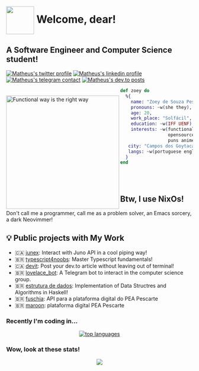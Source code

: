 # <img align="center" src="./assets/eevee.png" height="75px" /> Welcome, dear!

## A Software Engineer and Computer Science student!

[![Matheus's twitter profile][twitter]](https://twitter.com/zoedsoupe)
[![Matheus's linkedin profile][linkedin]](https://linkedin.com/in/zoedsoupe)
[![Matheus's telegram contact][telegram]](https://t.me/zoedsoupe)
[![Matheus's dev.to posts][devto]](https://dev.to/zoedsoupe)

<img src="https://github.com/Mdsp9070/Mdsp9070/blob/master/assets/functional.jpg"
     alt="Functional way is the right way"
     style="margin-top:20px;"
     height="305px"
     align="left" />

```elixir
def zoey do
  %{
    name: "Zoey de Souza Pessanha",
    pronouns: ~w(she they),
    age: 20,
    work_place: "Solfácil",
    education: ~w(IFF UENF),
    interests: ~w(functionalprogramming emacs
                  opensource math numetal
                  puns animes teach),
   city: "Campos dos Goytacazes, RJ, BR",
   langs: ~w(portuguese english)    
  }
end
```

<br/> <br/>

<h2>Btw, I use NixOs!</h2>

Don't call me a programmer, call me as a problem solver, an Emacs sorcery, a dark Neovimmer!

## 💡 Public projects with My Work

- 🇨🇦 [junex](https://github.com/boostingtech/junex): Interact with Juno API in a cool piping way!
- 🇧🇷 [typescript4noobs](https://github.com/Carolis/typescript4noobs): Master Typescript fundamentals!
- 🇨🇦 [devit](https://github.com/zoedsoupe/devit): Post your dev.to article without leaving out of terminal!
- 🇧🇷 [lovelace_bot](https://github.com/cciuenf/lovelace_bot): A Telegram bot to interact in the computer science group.
- 🇧🇷 [estrutura de dados](https://github.com/zoedsoupe/estrutura_de_dados): Implementation of Data Structres and Algorithms in Haskell!
- 🇧🇷 [fuschia](https://github.com/cciuenf/fuschia): API para a plataforma digital do PEA Pescarte
- 🇧🇷 [maroon](https://github.com/cciuenf/maroon): plataforma digital PEA Pescarte

### Recently I'm coding in...

<p align="center">
  <a href="https://github.com/anuraghazra/github-readme-stats">
    <img src="https://github-readme-stats.vercel.app/api/top-langs/?username=zowdsoupe&&show_icons=true&hide_title=true&theme=radical&layout=compact&hide_border=true&border_radius=30&langs_count=15&exclude_repo=Analyseroom&hide=c%2B%2B,dart,html,css,javascript," alt="top languages"/>
  </a>
</p>

### Wow, look at these stats!

<p align="center">
  <a href="https://github.com/anuraghazra/github-readme-stats">
    <img src="https://github-readme-stats.vercel.app/api?username=zoedsoupe&&hide_border=true&border_radius=30&hide_title=true&show_icons=true&theme=radical">
  </a>
</p>

[twitter]: https://img.shields.io/badge/Twitter-1DA1F2?style=for-the-badge&logo=twitter&logoColor=white
[linkedin]: https://img.shields.io/badge/LinkedIn-0077B5?style=for-the-badge&logo=linkedin&logoColor=white
[telegram]: https://img.shields.io/badge/Telegram-2CA5E0?style=for-the-badge&logo=telegram&logoColor=white
[devto]: https://img.shields.io/badge/dev.to-0A0A0A?style=for-the-badge&logo=dev.to&logoColor=white

